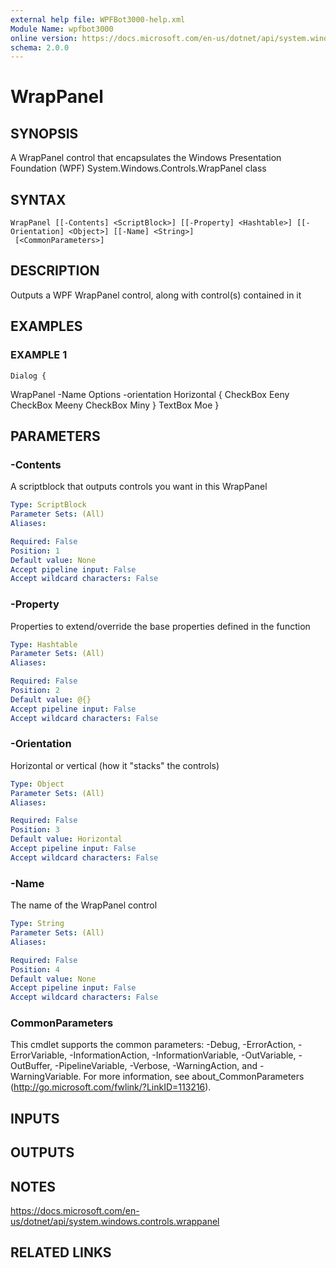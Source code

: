 ```yaml
---
external help file: WPFBot3000-help.xml
Module Name: wpfbot3000
online version: https://docs.microsoft.com/en-us/dotnet/api/system.windows.window
schema: 2.0.0
---
```


# WrapPanel

## SYNOPSIS
A WrapPanel control that encapsulates the Windows Presentation Foundation (WPF) System.Windows.Controls.WrapPanel class

## SYNTAX

```
WrapPanel [[-Contents] <ScriptBlock>] [[-Property] <Hashtable>] [[-Orientation] <Object>] [[-Name] <String>]
 [<CommonParameters>]
```

## DESCRIPTION
Outputs a WPF WrapPanel control, along with control(s) contained in it

## EXAMPLES

### EXAMPLE 1
```
Dialog {
```

WrapPanel -Name Options -orientation Horizontal {
       CheckBox Eeny
       CheckBox Meeny
       CheckBox Miny
    }
    TextBox Moe
}

## PARAMETERS

### -Contents
A scriptblock that outputs controls you want in this WrapPanel

```yaml
Type: ScriptBlock
Parameter Sets: (All)
Aliases:

Required: False
Position: 1
Default value: None
Accept pipeline input: False
Accept wildcard characters: False
```

### -Property
Properties to extend/override the base properties defined in the function

```yaml
Type: Hashtable
Parameter Sets: (All)
Aliases:

Required: False
Position: 2
Default value: @{}
Accept pipeline input: False
Accept wildcard characters: False
```

### -Orientation
Horizontal or vertical (how it "stacks" the controls)

```yaml
Type: Object
Parameter Sets: (All)
Aliases:

Required: False
Position: 3
Default value: Horizontal
Accept pipeline input: False
Accept wildcard characters: False
```

### -Name
The name of the WrapPanel control

```yaml
Type: String
Parameter Sets: (All)
Aliases:

Required: False
Position: 4
Default value: None
Accept pipeline input: False
Accept wildcard characters: False
```

### CommonParameters
This cmdlet supports the common parameters: -Debug, -ErrorAction, -ErrorVariable, -InformationAction, -InformationVariable, -OutVariable, -OutBuffer, -PipelineVariable, -Verbose, -WarningAction, and -WarningVariable.
For more information, see about_CommonParameters (http://go.microsoft.com/fwlink/?LinkID=113216).

## INPUTS

## OUTPUTS

## NOTES
https://docs.microsoft.com/en-us/dotnet/api/system.windows.controls.wrappanel

## RELATED LINKS
